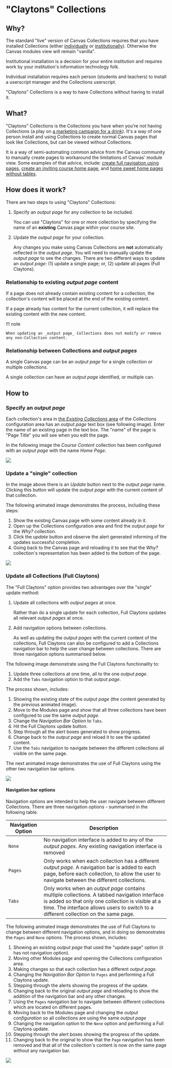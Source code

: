 # "Claytons" Collections

## Why?

The standard "live" version of Canvas Collections requires that you have installed Collections (either [individually](../../../getting-started/install/individual.md) or [institutionally](../../../getting-started/install/institutional.md)). Otherwise the Canvas modules view will remain "vanilla". 

Institutional installation is a decision for your entire institution and requires work by your institution's information technology folk.

Individual installation requires each person (students and teachers) to install a userscript manager and the Collections userscript.

"Claytons" Collections is a way to have Collections without having to install it. 

## What?

"Claytons" Collections is the Collections you have when you're not having Collections (a play on [a marketing campaign for a drink](https://en.wikipedia.org/wiki/Claytons)). It's a way of one person install and using Collections to create normal Canvas pages that look like Collections, but can be viewed without Collections.

It is a way of semi-automating common advice from the Canvas community to manually create pages to workaround the limitations of Canvas' module view. Some examples of that advice, include: [create full navigation using pages](http://lisahistory.net/wordpress/2020/06/working-against-canvas-three-tips/), [create an inviting course home page](https://community.canvaslms.com/t5/Canvas-Instructional-Designer/Creating-an-inviting-course-home-page/ba-p/267236), and [home sweet home pages without tables](https://community.canvaslms.com/t5/Canvas-Instructional-Designer/Home-Sweet-Homepages-without-Tables/ba-p/275079).

## How does it work? 

There are two steps to using "Claytons" Collections:

1. Specify an  _output page_ for any collection to be included.

    You can use "Claytons" for one or more collection by specifying the name of an **existing** Canvas page within your course site.

2. Update the _output page_ for your collection.

    Any changes you make using Canvas Collections are **not** automatically reflected in the _output page_. You will need to manually update the _output page_ to see the changes. There are two different ways to update an _output page_: (1) update a single page; or, (2) update all pages (Full Claytons).

### Relationship to existing _output page_ content 

If a page does not already contain existing content for a collection, the collection's content will be placed at the end of the existing content.

If a page already has content for the current collection, it will replace the existing content with the new content.

!!! note 

    When updating an _output page_ Collections does not modify or remove any non-Collection content. 

### Relationship between Collections and _output pages_

A single Canvas page can be an _output page_ for a single collection or multiple collections.

A single collection can have an _output page_ identified, or multiple can. 

## How to

### Specify an _output page_

Each collection's area in [the _Existing Collections_ area](../../collections/overview#existing-collections) of the Collections configuration area has an _output page_ text box (see following image).  Enter the name of an existing page in the text box. The "name" of the page is "Page Title" you will see when you edit the page. 

In the following image the _Course Content_ collection has been configured with an _output page_ with the name _Home Page_.

![](pics/outputPage.png)  

### Update a "single" collection 

In the image above there is an _Update_ button next to the _output page_ name. Clicking this button will update the _output page_ with the current content of that collection.  

The following animated image demonstrates the process, including these steps:

1. Show the existing Canvas page with some content already in it.
2. Open up the Collections configuration area and find the _output page_ for the _Why?_ collection.
3. Click the _update_ button and observe the alert generated informing of the updates successful completion.
4. Going back to the Canvas page and reloading it to see that the _Why?_ collection's representation has been added to the bottom of the page.

![](pics/animatedUpdatePage.gif)

### Update all Collections (Full Claytons)

The "Full Claytons" option provides two advantages over the "single" update method:

1. Update all collections with _output pages_ at once.

    Rather than do a single update for each collection, Full Claytons updates all relevant _output pages_ at once.
	
2. Add navigation options between collections.

    As well as updating the _output pages_ with the current content of the collections, Full Claytons can also be configured to add a Collections navigation bar to help the user change between collections. There are three navigation options summarised below.

The following image demonstrate using the Full Claytons functionality to: 

1. Update three collections at one time, all to the one _output page_.
2. Add the `Tabs` navigation option to that _output page_.

The process shown, includes:

1. Showing the existing state of the _output page_ (the content generated by the previous animated image).
2. Move to the Modules page and show that all three collections have been configured to use the same _output page_.
3. Change the _Navigation Bar Option_ to `Tabs`.
4. Hit the Full Claytons update button.
5. Step through all the alert boxes generated to show progress.
6. Change back to the _output page_ and reload it to see the updated content.
7. Use the `Tabs` navigation to navigate between the different collections all visible on the same page.

The next animated image demonstrates the use of Full Claytons using the other two navigation bar options.


![](pics/animatedFullClaytons.gif)

#### Navigation bar options

Navigation options are intended to help the user navigate between different Collections. There are three navigation options - summarised in the following table.

| Navigation Option | Description |
| --- | --- |
| `None` | No navigation interface is added to any of the _output pages_. Any existing navigation interface is removed |
| `Pages` | Only works when each collection has a different _output page_. A navigation bar is added to each page, before each collection, to allow the user to navigate between the different collections. |
| `Tabs` | Only works when an _output page_ contains multiple collections. A tabbed navigation interface is added so that only one collection is visible at a time. The interface allows users to switch to a different collection on the same page. |

The following animated image demonstrates the use of Full Claytons to change between different navigation options, and in doing so demonstrates the `Pages` and `None` options. The process shown, includes:

1. Showing an existing _output page_ that used the "update page" option (it has not navigation option).
2. Moving other Modules page and opening the Collections configuration area.
3. Making changes so that each collection has a different _output page_.
4. Changing the _Navigation Bar Option_ to `Pages` and performing a Full Claytons update.
5. Stepping through the alerts showing the progress of the update.
6. Changing back to the original _output page_ and reloading to show the addition of the navigation bar and any other changes.
7. Using the `Pages` navigation bar to navigate between different collections which are located on different pages.
8. Moving back to the Modules page and changing the _output configuration_ so all collections are using the same _output page_
9. Changing the navigation option to the `None` option and performing a Full Claytons update.
10. Stepping through the alert boxes showing the progress of the update.
11. Changing back to the original to show that the `Page` navigation has been removed and that all of the collection's content is now on the same page without any navigation bar.

![](pics/animatedPagesNone.gif)